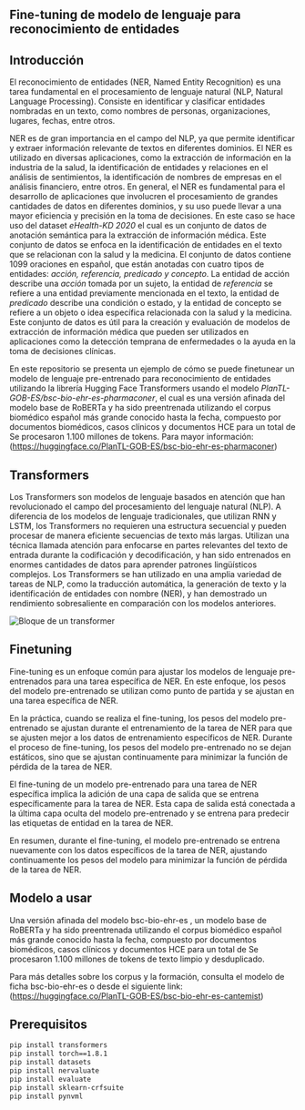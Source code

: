 ## Fine-tuning de modelo de lenguaje para reconocimiento de entidades

## Introducción

El reconocimiento de entidades (NER, Named Entity Recognition) es una tarea fundamental en el procesamiento de lenguaje natural (NLP, Natural Language Processing). Consiste en identificar y clasificar entidades nombradas en un texto, como nombres de personas, organizaciones, lugares, fechas, entre otros.

NER es de gran importancia en el campo del NLP, ya que permite identificar y extraer información relevante de textos en diferentes dominios. El NER es utilizado en diversas aplicaciones, como la extracción de información en la industria de la salud, la identificación de entidades y relaciones en el análisis de sentimientos, la identificación de nombres de empresas en el análisis financiero, entre otros. En general, el NER es fundamental para el desarrollo de aplicaciones que involucren el procesamiento de grandes cantidades de datos en diferentes dominios, y su uso puede llevar a una mayor eficiencia y precisión en la toma de decisiones. En este caso se hace uso del dataset *eHealth-KD 2020* el cual es un conjunto de datos de anotación semántica para la extracción de información médica. Este conjunto de datos se enfoca en la identificación de entidades en el texto que se relacionan con la salud y la medicina. El conjunto de datos contiene 1099 oraciones en español, que están anotadas con cuatro tipos de entidades: *acción, referencia, predicado y concepto*. La entidad de acción describe una *acción* tomada por un sujeto, la entidad de *referencia* se refiere a una entidad previamente mencionada en el texto, la entidad de *predicado* describe una condición o estado, y la entidad de concepto se refiere a un objeto o idea específica relacionada con la salud y la medicina. Este conjunto de datos es útil para la creación y evaluación de modelos de extracción de información médica que pueden ser utilizados en aplicaciones como la detección temprana de enfermedades o la ayuda en la toma de decisiones clínicas.

En este repositorio se presenta un ejemplo de cómo se puede finetunear un modelo de lenguaje pre-entrenado para reconocimiento de entidades  utilizando la librería Hugging Face Transformers usando el modelo *PlanTL-GOB-ES/bsc-bio-ehr-es-pharmaconer*, el cual es una versión afinada del modelo base de RoBERTa y ha sido preentrenada utilizando el corpus biomédico español más grande conocido hasta la fecha, compuesto por documentos biomédicos, casos clínicos y documentos HCE para un total de Se procesaron 1.100 millones de tokens. Para mayor información: (https://huggingface.co/PlanTL-GOB-ES/bsc-bio-ehr-es-pharmaconer)

## Transformers

Los Transformers son modelos de lenguaje basados en atención que han revolucionado el campo del procesamiento del lenguaje natural (NLP). A diferencia de los modelos de lenguaje tradicionales, que utilizan RNN y LSTM, los Transformers no requieren una estructura secuencial y pueden procesar de manera eficiente secuencias de texto más largas. Utilizan una técnica llamada atención para enfocarse en partes relevantes del texto de entrada durante la codificación y decodificación, y han sido entrenados en enormes cantidades de datos para aprender patrones lingüísticos complejos. Los Transformers se han utilizado en una amplia variedad de tareas de NLP, como la traducción automática, la generación de texto y la identificación de entidades con nombre (NER), y han demostrado un rendimiento sobresaliente en comparación con los modelos anteriores.

![Bloque de un transformer](https://www.codificandobits.com/img/posts/2020-06-30/red-transformer-diagrama-bloques-general.jpg)


## Finetuning

Fine-tuning es un enfoque común para ajustar los modelos de lenguaje pre-entrenados para una tarea específica de NER. En este enfoque, los pesos del modelo pre-entrenado se utilizan como punto de partida y se ajustan en una tarea específica de NER.

En la práctica, cuando se realiza el fine-tuning, los pesos del modelo pre-entrenado se ajustan durante el entrenamiento de la tarea de NER para que se ajusten mejor a los datos de entrenamiento específicos de NER. Durante el proceso de fine-tuning, los pesos del modelo pre-entrenado no se dejan estáticos, sino que se ajustan continuamente para minimizar la función de pérdida de la tarea de NER.

El fine-tuning de un modelo pre-entrenado para una tarea de NER específica implica la adición de una capa de salida que se entrena específicamente para la tarea de NER. Esta capa de salida está conectada a la última capa oculta del modelo pre-entrenado y se entrena para predecir las etiquetas de entidad en la tarea de NER.

En resumen, durante el fine-tuning, el modelo pre-entrenado se entrena nuevamente con los datos específicos de la tarea de NER, ajustando continuamente los pesos del modelo para minimizar la función de pérdida de la tarea de NER.

## Modelo a usar

Una versión afinada del modelo bsc-bio-ehr-es , un modelo base de RoBERTa y ha sido preentrenada utilizando el corpus biomédico español más grande conocido hasta la fecha, compuesto por documentos biomédicos, casos clínicos y documentos HCE para un total de Se procesaron 1.100 millones de tokens de texto limpio y desduplicado.

Para más detalles sobre los corpus y la formación, consulta el modelo de ficha bsc-bio-ehr-es o desde el siguiente link: (https://huggingface.co/PlanTL-GOB-ES/bsc-bio-ehr-es-cantemist)

## Prerequisitos

```bash
pip install transformers
pip install torch==1.8.1
pip install datasets
pip install nervaluate
pip install evaluate
pip install sklearn-crfsuite
pip install pynvml

```


